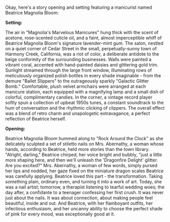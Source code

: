 Okay, here's a story opening and setting featuring a manicurist named Beatrice Magnolia Bloom:

**Setting:**

The air in "Magnolia's Marvelous Manicures" hung thick with the scent of acetone, rose-scented cuticle oil, and a faint, almost imperceptible whiff of Beatrice Magnolia Bloom's signature lavender-mint gum. The salon, nestled on a quiet corner of Cedar Street in the small, perpetually-sunny town of Harmony Creek, California, was a riot of color, a deliberate antidote to the beige conformity of the surrounding businesses. Walls were painted a vibrant coral, accented with hand-painted daisies and glittering gold trim. Sunlight streamed through the large front window, illuminating rows of meticulously organized polish bottles in every shade imaginable - from the demure "Ballet Slippers" to the outrageously sparkly "Galactic Glitter Bomb." Comfortable, plush velvet armchairs were arranged at each manicure station, each equipped with a magnifying lamp and a small dish of colorful, complimentary candies. In the corner, a vintage record player softly spun a collection of upbeat 1950s tunes, a constant soundtrack to the hum of conversation and the rhythmic clicking of clippers. The overall effect was a blend of retro charm and unapologetic extravagance, a perfect reflection of Beatrice herself.

**Opening:**

Beatrice Magnolia Bloom hummed along to "Rock Around the Clock" as she delicately sculpted a set of stiletto nails on Mrs. Abernathy, a woman whose hands, according to Beatrice, held more stories than the town library. "Alright, darling," Beatrice chirped, her voice bright and bubbly, "just a little more shaping here, and then we'll unleash the 'Dragonfire Delight' glitter. Are you excited?" Mrs. Abernathy, a woman of few words, simply pursed her lips and nodded, her gaze fixed on the miniature dragon scales Beatrice was carefully applying. Beatrice loved this part - the transformation. Taking something plain, ordinary even, and turning it into a work of art. Today, she was a nail artist; tomorrow, a therapist listening to tearful wedding woes; the day after, a confidante to a teenager confessing her first crush. It was never just about the nails. It was about connection, about making people feel beautiful, inside and out. And Beatrice, with her flamboyant outfits, her infectious enthusiasm, and her uncanny ability to choose the perfect shade of pink for every mood, was exceptionally good at it.
